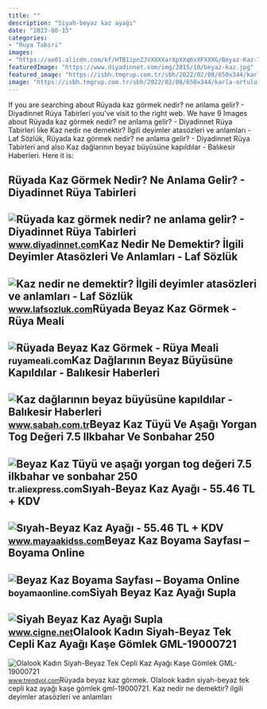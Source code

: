 ```yaml
---
title: ""
description: "Sıyah-beyaz kaz ayağı"
date: "2023-08-15"
categories:
- "Ruya Tabiri"
images:
- "https://ae01.alicdn.com/kf/HTB1ipnZJVXXXXarXpXXq6xXFXXXG/Beyaz-Kaz-T-y-ve-a-a-yorgan-tog-de-eri-7-5-ilkbahar-ve-sonbahar.jpg"
featuredImage: "https://www.diyadinnet.com/img/2015/10/beyaz-kaz.jpg"
featured_image: "https://isbh.tmgrup.com.tr/sbh/2022/02/08/650x344/karla-ortulu-kazdaglari-buyuluyor-1644327030706.jpg"
image: "https://isbh.tmgrup.com.tr/sbh/2022/02/08/650x344/karla-ortulu-kazdaglari-buyuluyor-1644327030706.jpg"
---
```


If you are searching about Rüyada kaz görmek nedir? ne anlama gelir? - Diyadinnet Rüya Tabirleri you've visit to the right web. We have 9 Images about Rüyada kaz görmek nedir? ne anlama gelir? - Diyadinnet Rüya Tabirleri like Kaz nedir ne demektir? İlgili deyimler atasözleri ve anlamları - Laf Sözlük, Rüyada kaz görmek nedir? ne anlama gelir? - Diyadinnet Rüya Tabirleri and also Kaz dağlarının beyaz büyüsüne kapıldılar - Balıkesir Haberleri. Here it is:

Rüyada Kaz Görmek Nedir? Ne Anlama Gelir? - Diyadinnet Rüya Tabirleri
---------------------------------------------------------------------

 ![Rüyada kaz görmek nedir? ne anlama gelir? - Diyadinnet Rüya Tabirleri](https://www.diyadinnet.com/img/2015/10/beyaz-kaz.jpg) <small>www.diyadinnet.com</small>Kaz Nedir Ne Demektir? İlgili Deyimler Atasözleri Ve Anlamları - Laf Sözlük
---------------------------------------------------------------------------

 ![Kaz nedir ne demektir? İlgili deyimler atasözleri ve anlamları - Laf Sözlük](https://3.bp.blogspot.com/-sMAbpa618dk/VfoDq-UJozI/AAAAAAAAa7Q/SOTF8l97yqo/s1600/kaz.jpg) <small>www.lafsozluk.com</small>Rüyada Beyaz Kaz Görmek - Rüya Meali
------------------------------------

 ![Rüyada Beyaz Kaz Görmek - Rüya Meali](http://ruyameali.com/wp-content/uploads/2018/03/kaz4.jpg) <small>ruyameali.com</small>Kaz Dağlarının Beyaz Büyüsüne Kapıldılar - Balıkesir Haberleri
--------------------------------------------------------------

 ![Kaz dağlarının beyaz büyüsüne kapıldılar - Balıkesir Haberleri](https://isbh.tmgrup.com.tr/sbh/2022/02/08/650x344/karla-ortulu-kazdaglari-buyuluyor-1644327030706.jpg) <small>www.sabah.com.tr</small>Beyaz Kaz Tüyü Ve Aşağı Yorgan Tog Değeri 7.5 Ilkbahar Ve Sonbahar 250
----------------------------------------------------------------------

 ![Beyaz Kaz Tüyü ve aşağı yorgan tog değeri 7.5 ilkbahar ve sonbahar 250](https://ae01.alicdn.com/kf/HTB1ipnZJVXXXXarXpXXq6xXFXXXG/Beyaz-Kaz-T-y-ve-a-a-yorgan-tog-de-eri-7-5-ilkbahar-ve-sonbahar.jpg) <small>tr.aliexpress.com</small>Sıyah-Beyaz Kaz Ayağı - 55.46 TL + KDV
--------------------------------------

 ![Sıyah-Beyaz Kaz Ayağı - 55.46 TL + KDV](https://www.mayaakidss.com/images/urunler/Siyah-Beyaz-Kaz-Ayagi-resim-2242.jpeg) <small>www.mayaakidss.com</small>Beyaz Kaz Boyama Sayfası – Boyama Online
----------------------------------------

 ![Beyaz Kaz Boyama Sayfası – Boyama Online](https://boyamaonline.com/images/imgcolor/beyaz-kaz.jpg) <small>boyamaonline.com</small>Siyah Beyaz Kaz Ayağı Supla
---------------------------

 ![Siyah Beyaz Kaz Ayağı Supla](https://st3.myideasoft.com/idea/db/20/myassets/products/393/siyah-beyaz-kazayagi-1.jpg?revision=1557425156) <small>www.cigne.net</small>Olalook Kadın Siyah-Beyaz Tek Cepli Kaz Ayağı Kaşe Gömlek GML-19000721
----------------------------------------------------------------------

 ![Olalook Kadın Siyah-Beyaz Tek Cepli Kaz Ayağı Kaşe Gömlek GML-19000721](https://cdn.dsmcdn.com/mnresize/1200/1800/ty16/product/media/images/20201009/16/14537672/91883383/1/1_org_zoom.jpg) <small>www.trendyol.com</small>Rüyada beyaz kaz görmek. Olalook kadın siyah-beyaz tek cepli kaz ayağı kaşe gömlek gml-19000721. Kaz nedir ne demektir? i̇lgili deyimler atasözleri ve anlamları
